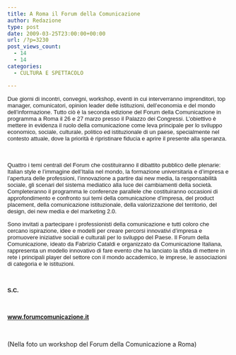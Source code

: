 ```yaml
---
title: A Roma il Forum della Comunicazione
author: Redazione
type: post
date: 2009-03-25T23:00:00+00:00
url: /?p=3230
post_views_count:
  - 14
  - 14
categories:
  - CULTURA E SPETTACOLO

---
```

<p style="text&#45;align: left; ">
  <font face="Tahoma, sans&#45;serif"><font size="2">Due giorni di incontri, convegni, workshop, eventi in cui interverranno imprenditori, top manager, comunicatori, opinion leader delle istituzioni, dell&#8217;economia e del mondo dell&#8217;informazione. Tutto ci&ograve; &egrave; la seconda edizione del Forum della Comunicazione in programma a Roma il 26 e 27 marzo presso il Palazzo dei Congressi. </font></font><font face="Tahoma, sans&#45;serif"><font size="2">L&#8217;obiettivo &egrave; mettere in evidenza il ruolo della comunicazione come leva principale per lo sviluppo economico, sociale, culturale, politico ed istituzionale di un paese, specialmente nel contesto attuale, dove la priorit&agrave; &egrave; ripristinare fiducia e aprire il presente alla speranza.</font></font>
</p>

<p style="text&#45;align: left; ">
  &nbsp;
</p>

<p style="text&#45;align: left; ">
  <font face="Tahoma, sans&#45;serif"><font size="2">Quattro i temi centrali del Forum che costituiranno il dibattito pubblico delle plenarie: Italian style e l&#8217;immagine dell&#8217;Italia nel mondo, la formazione universitaria e d&#8217;impresa e l&#8217;apertura delle professioni, l&#8217;innovazione a partire dai new media, la responsabilit&agrave; sociale, gli scenari del sistema mediatico alla luce dei cambiamenti della societ&agrave;. </font></font><font face="Tahoma, sans&#45;serif"><font size="2">Completeranno il programma le conferenze parallele che costituiranno occasioni di approfondimento e confronto sui temi della comunicazione d&#8217;impresa, del product placement, della comunicazione istituzionale, della valorizzazione del territorio, del design, dei new media e del marketing 2.0. </font></font>
</p>

<p style="text&#45;align: left; ">
  <font face="Tahoma, sans&#45;serif"><font size="2">Sono invitati a partecipare i professionisti della comunicazione e tutti coloro che cercano ispirazione, idee e modelli per creare percorsi innovativi d&#8217;impresa e promuovere iniziative sociali e culturali per lo sviluppo del Paese. Il Forum della Comunicazione, ideato da Fabrizio Cataldi e organizzato da Comunicazione Italiana, rappresenta un modello innovativo di fare evento che ha lanciato la sfida di mettere in rete i principali player del settore con il mondo accademico, le imprese, le associazioni di categoria e le istituzioni.</font></font>
</p>

<p style="text&#45;align: left; ">
  &nbsp;
</p>

<p style="text&#45;align: left; ">
  <font face="Tahoma, sans&#45;serif"><font size="2"><strong>S.C.</strong></font></font>
</p>

<p style="text&#45;align: left; ">
  &nbsp;
</p>

<p style="text&#45;align: left; ">
  <strong><font size="2"><a href="https://www.forumcomunicazione.it/">www.forumcomunicazione.it</a> </font></strong>
</p>

<p style="text&#45;align: left; ">
  &nbsp;
</p>

<p style="text&#45;align: left; ">
  (Nella foto un workshop del Forum della Comunicazione a Roma)
</p>